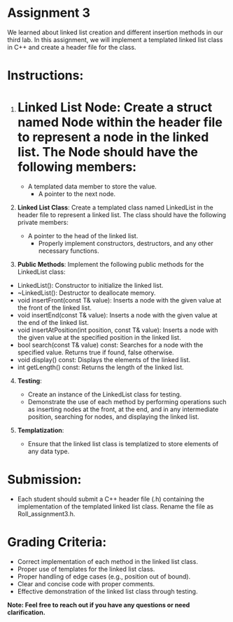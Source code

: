 # Assignment 3

We learned about linked list creation and different insertion methods in our third lab. In this assignment, we will implement a templated linked list class in C++ and create a header file for the class.

# Instructions:

1. # **Linked List Node:** Create a struct named Node within the header file to represent a node in the linked list. The Node should have the following members:

   * A templated data member to store the value.  
     * A pointer to the next node.

2. **Linked List Class**: Create a templated class named LinkedList in the header file to represent a linked list. The class should have the following private members:  
   * A pointer to the head of the linked list.  
     * Properly implement constructors, destructors, and any other necessary functions.

3. **Public Methods**: Implement the following public methods for the LinkedList class:  
* LinkedList(): Constructor to initialize the linked list.  
* \~LinkedList(): Destructor to deallocate memory.  
* void insertFront(const T& value): Inserts a node with the given value at the front of the linked list.  
* void insertEnd(const T& value): Inserts a node with the given value at the end of the linked list.  
* void insertAtPosition(int position, const T& value): Inserts a node with the given value at the specified position in the linked list.  
* bool search(const T& value) const: Searches for a node with the specified value. Returns true if found, false otherwise.  
* void display() const: Displays the elements of the linked list.  
* int getLength() const: Returns the length of the linked list.

4. **Testing**:  
   * Create an instance of the LinkedList class for testing.  
   * Demonstrate the use of each method by performing operations such as inserting nodes at the front, at the end, and in any intermediate position, searching for nodes, and displaying the linked list.

5. **Templatization**:  
   * Ensure that the linked list class is templatized to store elements of any data type.

# Submission:

* Each student should submit a C++ header file (.h) containing the implementation of the templated linked list class. Rename the file as Roll\_assignment3.h.

# Grading Criteria:

* Correct implementation of each method in the linked list class.  
* Proper use of templates for the linked list class.  
* Proper handling of edge cases (e.g., position out of bound).  
* Clear and concise code with proper comments.  
* Effective demonstration of the linked list class through testing.

**Note: Feel free to reach out if you have any questions or need clarification.**

